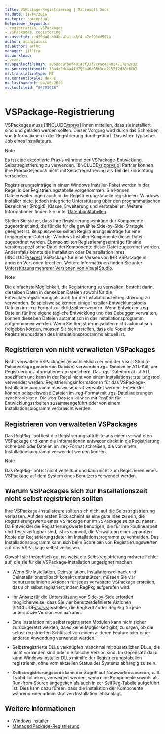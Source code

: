 ```yaml
---
title: VSPackage-Registrierung | Microsoft Docs
ms.date: 11/04/2016
ms.topic: conceptual
helpviewer_keywords:
- registration, VSPackages
- VSPackages, registering
ms.assetid: ecd20da8-b04b-4141-a8f4-a2ef91dd597a
author: acangialosi
ms.author: anthc
manager: jillfra
ms.workload:
- vssdk
ms.openlocfilehash: a05dec8fbef40143f31f2c0ac484824717ea2e32
ms.sourcegitcommit: 16a4a5da4a4fd795b46a0869ca2152f2d36e6db2
ms.translationtype: MT
ms.contentlocale: de-DE
ms.lasthandoff: 04/06/2020
ms.locfileid: "80703918"
---
```

# <a name="vspackage-registration"></a>VSPackage-Registrierung
VSPackages muss [!INCLUDE[vsprvs](../../code-quality/includes/vsprvs_md.md)] ihnen mitteilen, dass sie installiert sind und geladen werden sollten. Dieser Vorgang wird durch das Schreiben von Informationen in der Registrierung durchgeführt. Das ist ein typischer Job eines Installateurs.

> [!NOTE]
> Es ist eine akzeptierte Praxis während der VSPackage-Entwicklung, Selbstregistrierung zu verwenden. [!INCLUDE[vsipprvsip](../../extensibility/includes/vsipprvsip_md.md)] Partner können ihre Produkte jedoch nicht mit Selbstregistrierung als Teil der Einrichtung versenden.

 Registrierungseinträge in einem Windows Installer-Paket werden in der Regel in der Registrierungstabelle vorgenommen. Sie können Dateierweiterungen auch in der Registrierungstabelle registrieren. Windows Installer bietet jedoch integrierte Unterstützung über den programmatischen Bezeichner (ProgId), Klasse, Erweiterung und Verbtabellen. Weitere Informationen finden Sie unter [Datenbanktabellen](/windows/desktop/Msi/database-tables).

 Stellen Sie sicher, dass Ihre Registrierungseinträge der Komponente zugeordnet sind, die für die für die gewählte Side-by-Side-Strategie geeignet ist. Beispielsweise sollten Registrierungseinträge für eine freigegebene Datei der Windows Installer-Komponente dieser Datei zugeordnet werden. Ebenso sollten Registrierungseinträge für eine versionsspezifische Datei der Komponente dieser Datei zugeordnet werden. Andernfalls könnte die Installation oder Deinstallation Ihres [!INCLUDE[vsprvs](../../code-quality/includes/vsprvs_md.md)] VSPackage für eine Version von IHR VSPackage in anderen Versionen brechen. Weitere Informationen finden Sie unter [Unterstützung mehrerer Versionen von Visual Studio](../../extensibility/supporting-multiple-versions-of-visual-studio.md).

> [!NOTE]
> Die einfachste Möglichkeit, die Registrierung zu verwalten, besteht darin, dieselben Daten in denselben Dateien sowohl für die Entwicklerregistrierung als auch für die Installationszeitregistrierung zu verwenden. Beispielsweise können einige Installer-Entwicklungstools Dateien im .reg-Format zur Buildzeit verwenden. Wenn Entwickler .reg-Dateien für ihre eigene tägliche Entwicklung und das Debuggen verwalten, können dieselben Dateien automatisch in das Installationsprogramm aufgenommen werden. Wenn Sie Registrierungsdaten nicht automatisch freigeben können, müssen Sie sicherstellen, dass die Kopie der Registrierungsdaten des Installationsprogramms aktuell ist.

## <a name="registering-unmanaged-vspackages"></a>Registrieren von nicht verwalteten VSPackages
 Nicht verwaltete VSPackages (einschließlich der von der Visual Studio-Paketvorlage generierten Dateien) verwenden .rgs-Dateien im ATL-Stil, um Registrierungsinformationen zu speichern. Das .rgs-Dateiformat ist ATL spezifisch und kann in der Regel nicht von einem Installationserstellungstool verwendet werden. Registrierungsinformationen für das VSPackage-Installationsprogramm müssen separat verwaltet werden. Entwickler können beispielsweise Dateien im .reg-Format mit .rgs-Dateiänderungen synchronisieren. Die .reg-Dateien können mit RegEdit für Entwicklungsarbeiten zusammengeführt oder von einem Installationsprogramm verbraucht werden.

## <a name="registering-managed-vspackages"></a>Registrieren von verwalteten VSPackages
 Das RegPkg-Tool liest die Registrierungsattribute aus einem verwalteten VSPackage und kann die Informationen entweder direkt in die Registrierung schreiben oder Dateien im .reg-Format schreiben, die von einem Installationsprogramm verwendet werden können.

> [!NOTE]
> Das RegPkg-Tool ist nicht verteilbar und kann nicht zum Registrieren eines VSPackage auf dem System eines Benutzers verwendet werden.

## <a name="why-vspackages-should-not-self-register-at-install-time"></a>Warum VSPackages sich zur Installationszeit nicht selbst registrieren sollten
 Ihre VSPackage-Installateure sollten sich nicht auf die Selbstregistrierung verlassen. Auf den ersten Blick scheint es eine gute Idee zu sein, die Registrierungswerte eines VSPackage nur im VSPackage selbst zu halten. Da Entwickler die Registrierungswerte benötigen, die für ihre Routinearbeit und Tests verfügbar sind, ist es sinnvoll, die Verwaltung einer separaten Kopie der Registrierungsdaten im Installationsprogramm zu vermeiden. Das Installationsprogramm kann sich beim Schreiben von Registrierungswerten auf das VSPackage selbst verlassen.

 Obwohl sie theoretisch gut ist, weist die Selbstregistrierung mehrere Fehler auf, die sie für die VSPackage-Installation ungeeignet machen:

- Wenn Sie Installation, Deinstallation, Installationsrollback und Deinstallationsrollback korrekt unterstützen, müssen Sie vier benutzerdefinierte Aktionen für jedes verwaltete VSPackage erstellen, das sich selbst registriert, indem RegPkg aufgerufen wird.

- Ihr Ansatz für die Unterstützung von Side-by-Side erfordert möglicherweise, dass Sie vier benutzerdefinierte Aktionen [!INCLUDE[vsprvs](../../code-quality/includes/vsprvs_md.md)]erstellen, die RegSvr32 oder RegPkg für jede unterstützte Version von aufrufen.

- Eine Installation mit selbst registrierten Modulen kann nicht sicher zurückgesetzt werden, da es keine Möglichkeit gibt, zu sagen, ob die selbst registrierten Schlüssel von einem anderen Feature oder einer anderen Anwendung verwendet werden.

- Selbstregistrierte DLLs verknüpfen manchmal mit zusätzlichen DLLs, die nicht vorhanden sind oder die falsche Version sind. Im Gegensatz dazu kann Windows Installer DLLs mithilfe der Registrierungstabellen registrieren, ohne vom aktuellen Status des Systems abhängig zu sein.

- Selbstregistrierungscode kann der Zugriff auf Netzwerkressourcen, z. B. Typbibliotheken, verweigert werden, wenn eine Komponente sowohl als Run-from-Source angegeben als auch in der SelfReg-Tabelle aufgeführt ist. Dies kann dazu führen, dass die Installation der Komponente während einer administrativen Installation fehlschlägt.

## <a name="see-also"></a>Weitere Informationen
- [Windows Installer](/windows/desktop/Msi/windows-installer-portal)
- [Managed Package-Registrierung](https://msdn.microsoft.com/library/f69e0ea3-6a92-4639-8ca9-4c9c210e58a1)
